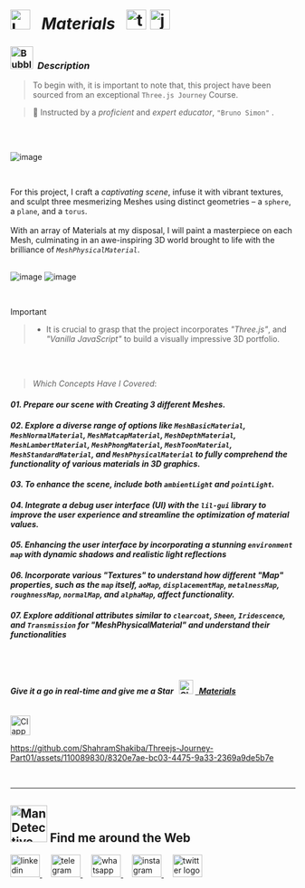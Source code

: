 # <img src="https://raw.githubusercontent.com/Tarikul-Islam-Anik/Telegram-Animated-Emojis/main/Objects/Laptop.webp" alt="Laptop" width="35" /> &nbsp; _Materials_ &nbsp; <img src="https://skillicons.dev/icons?i=threejs" height="35" alt="threejs logo"  />  <img src="https://skillicons.dev/icons?i=js" height="35" alt="javascript logo"  />

<!----------------------------------------- Description ---------------------------------------->
### <img src="https://raw.githubusercontent.com/Tarikul-Islam-Anik/Animated-Fluent-Emojis/master/Emojis/Symbols/Bubbles.png" alt="Bubbles" width="40" height="40" />&nbsp; _Description_

> To begin with, it is important to note that, this project have been sourced from an exceptional `Three.js Journey` Course. <br/>
 
> 👤 Instructed by a _proficient_ and _expert educator_, ` "Bruno Simon" ` .

 <br/><br/>

![image](https://github.com/ShahramShakiba/Threejs-Journey-Part01/assets/110089830/d907c79e-5fc4-4082-b68d-384edf304ca1)

<br/>

For this project, I craft a _captivating scene_, infuse it with vibrant textures, and sculpt three mesmerizing Meshes using distinct geometries – a `sphere`, a `plane`, and a `torus`. <br/><br/>
With an array of Materials at my disposal, I will paint a masterpiece on each Mesh, culminating in an awe-inspiring 3D world brought to life with the brilliance of _`MeshPhysicalMaterial`_.
<br/> <br/> 

![image](https://github.com/ShahramShakiba/Threejs-Journey-Part01/assets/110089830/cf123afd-7707-4322-95ce-e963648e7ea7)
![image](https://github.com/ShahramShakiba/Threejs-Journey-Part01/assets/110089830/bff448ec-845f-4712-a173-10b2462bfb25)

<br/>

> [!IMPORTANT]
>> - It is crucial to grasp that the project incorporates _"Three.js"_, and _"Vanilla JavaScript"_ to build a visually impressive 3D portfolio.


<br/><br/>

> _Which Concepts Have I Covered_: <br/>

_<h4>01. Prepare our scene with Creating 3 different Meshes.</h4>_
_<h4>02. Explore a diverse range of options like `MeshBasicMaterial`, `MeshNormalMaterial`, `MeshMatcapMaterial`, `MeshDepthMaterial`, `MeshLambertMaterial`, `MeshPhongMaterial`, `MeshToonMaterial`, `MeshStandardMaterial`, and `MeshPhysicalMaterial` to fully comprehend the functionality of various materials in 3D graphics.</h4>_ 
_<h4>03. To enhance the scene, include both `ambientLight` and `pointLight`.</h4>_
_<h4>04. Integrate a debug user interface (UI) with the ` lil-gui ` library to improve the user experience and streamline the optimization of material values.<h4/>_
_<h4>05. Enhancing the user interface by incorporating a stunning ` environment map ` with dynamic shadows and realistic light reflections</h4>_
_<h4>06. Incorporate various "Textures" to understand how different "Map" properties, such as the `map` itself, `aoMap`, `displacementMap`, `metalnessMap`, `roughnessMap`, `normalMap`, and `alphaMap`, affect functionality.</h4>_
_<h4>07. Explore additional attributes similar to `clearcoat`, `Sheen`, `Iridescence`, and `Transmission` for "MeshPhysicalMaterial" and understand their functionalities</h4>_
 
<br/><br/>

<!-------- try it live -------->
#### _Give it a go in real-time and give me a Star_ &nbsp; <img src="https://raw.githubusercontent.com/Tarikul-Islam-Anik/Animated-Fluent-Emojis/master/Emojis/Travel%20and%20places/Glowing%20Star.png" alt="Glowing Star" width="25"  /> <a href="https://material-shahramshakiba.netlify.app/" target="_blank"> &nbsp; _Materials_ </a> 

<br/>

<!--------- Video --------->
<img src="https://raw.githubusercontent.com/Tarikul-Islam-Anik/Telegram-Animated-Emojis/main/Objects/Clapper%20Board.webp" alt="Clapper Board" width="35" />

https://github.com/ShahramShakiba/Threejs-Journey-Part01/assets/110089830/8320e7ae-bc03-4475-9a33-2369a9de5b7e

  <br/> 

***

<!--======================= Social Media ===========================-->
 ## <img src="https://raw.githubusercontent.com/Tarikul-Islam-Anik/Animated-Fluent-Emojis/master/Emojis/People%20with%20professions/Man%20Detective%20Light%20Skin%20Tone.png" alt="Man Detective Light Skin Tone" width="65" /> Find me around the Web  
<a href="https://www.linkedin.com/in/shahramshakiba/" target="_blank">
    <img src="https://raw.githubusercontent.com/maurodesouza/profile-readme-generator/master/src/assets/icons/social/linkedin/default.svg" width="52" height="40" alt="linkedin logo"  />
  </a> &nbsp;&nbsp;&nbsp;
  <a href="https://t.me/ShahramShakibaa" target="_blank">
    <img src="https://raw.githubusercontent.com/maurodesouza/profile-readme-generator/master/src/assets/icons/social/telegram/default.svg" width="52" height="40" alt="telegram logo"  />
  </a> &nbsp;&nbsp;&nbsp;
  <a href="https://wa.me/message/LM2IMM3ABZ7ZM1" target="_blank">
    <img src="https://raw.githubusercontent.com/maurodesouza/profile-readme-generator/master/src/assets/icons/social/whatsapp/default.svg" width="52" height="40" alt="whatsapp logo"  />
  </a> &nbsp;&nbsp;&nbsp;
  <a href="https://instagram.com/shahram.shakibaa?igshid=MzNlNGNkZWQ4Mg==" target="_blank">
    <img src="https://raw.githubusercontent.com/maurodesouza/profile-readme-generator/master/src/assets/icons/social/instagram/default.svg" width="52" height="40" alt="instagram logo"  />
  </a> &nbsp;&nbsp;&nbsp;
  <a href="https://twitter.com/ShahramShakibaa" target="_blank">
    <img src="https://raw.githubusercontent.com/maurodesouza/profile-readme-generator/master/src/assets/icons/social/twitter/default.svg" width="52" height="40" alt="twitter logo"  />
  </a>

